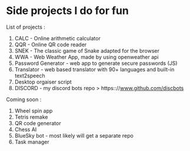 # Side projects I do for fun

List of projects :

1. CALC - Online arithmetic calculator
2. QQR - Online QR code reader
3. SNEK - The classic game of Snake adapted for the browser
4. WWA - Web Weather App, made by using openweather api
5. Password Generator - web app to generate secure passwords (JS)
6. Translator - web based translator with 90+ languages and built-in text2speech
7. Desktop orgaiser script  
8. DISCORD - my discord bots repo > https:://www.github.com/discbots  

Coming soon : 

1. Wheel spin app
2. Tetris remake
3. QR code generator
4. Chess AI
5. BlueSky bot - most likely will get a separate repo
6. Task manager
